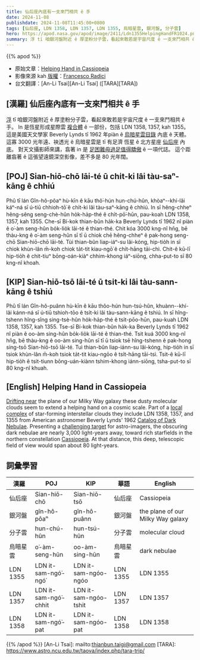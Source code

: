 ```yaml
---
title: 仙后座內底有一支來鬥相共 ê 手
date: 2024-11-08
publishdate: 2024-11-08T11:45:00+0800
tags: [仙后座, LDN 1358, LDN 1357, LDN 1355, 烏暗星雲, 銀河盤, 分子雲]
hero: https://apod.nasa.gov/apod/image/2411/Ldn1355HelpingHandFR1024.png
summary: 浮 tī 咱銀河盤附近 ê 厚塗粉分子雲，看起來敢若是宇宙尺度 ê 一支來鬥相共 ê 手。
---
```


{{% apod %}}

- 原始文章：[Helping Hand in Cassiopeia](https://apod.nasa.gov/apod/ap241108.html)
- 影像來源 kah [版權][copyright]：[Francesco Radici](https://www.flickr.com/photos/185905403@N06/)
- 台文翻譯：[An-Li Tsai][An-Li Tsai] ([TARA][TARA])

## [漢羅] 仙后座內底有一支來鬥相共 ê 手
[浮][Drifting near] tī 咱銀河盤附近 ê 厚塗粉分子雲，看起來敢若是宇宙尺度 ê 一支來鬥相共 ê 手。
In 是恆星形成星際雲 [複合體][local complex] ê 一部份，包括 LDN 1358, 1357, kah 1355。
這是美國天文學家 Beverly Lynds tī 1962 年piàn ê [烏暗星雲目錄][Catalog of Dark Nebulae] 內底 ê 天體。
這寡 3000 光年遠、袂透光 ê 烏暗星雲是 tī 有足濟 恆星 ê 北方星座 [仙后座][Cassiopeia] 內底。
對天文攝影師來講，翕著 in 是 [足困難毋過足值得驕傲][challenging target] ê 一項代誌。
這个距離翕著 ê 這張望遠鏡深空影像，差不多是 80 光年闊。

## [POJ] Sian-hiō-chō lāi-té ū chi̍t-ki lâi tàu-saⁿ-kāng ê chhiú
Phû tī lán Gîn-hô-pôaⁿ hù-kīn ê kāu thô͘-hún hun-chú-hûn, khòaⁿ--khí-lâi káⁿ-ná sī ú-tiū chhioh-tō͘ ê chi̍t-ki lâi tàu-saⁿ-kāng ê chhiú.
In sī hêng-chheⁿ hêng-sêng seng-chè-hûn ho̍k-ha̍p-thé ê chi̍t-pō͘-hūn, pau-koah LDN 1358, 1357, kah 1355.
Che-sī Bí-kok thian-bûn ha̍k-ka Beverly Lynds tī 1962 nî piàn ê o͘-àm seng-hûn bo̍k-lio̍k lāi-té ê thian-thé.
Chit kóa 3000 kng-nî hn̄g, bē thàu-kng ê o͘-àm seng-hûn sī tī ū chiok chē hêng-chheⁿ ê pak-hong seng-chō Sian-hiō-chō lāi-té.
Tùi thian-bûn liap-iáⁿ-su lâi-kóng, hip-tio̍h in sī chiok khùn-lân m̄-koh chiok ta̍t-tit kiau-ngō͘ ê chi̍t-hāng tāi-chì.
Chit-ê kū-lī hip-tio̍h ê chit-tiuⁿ bōng-oán-kiàⁿ chhim-khong iáⁿ-siōng, chha-put-to sī 80 kng-nî khoah.

## [KIP] Sian-hiō-tsō lāi-té ū tsi̍t-ki lâi tàu-sann-kāng ê tshiú
Phû tī lán Gîn-hô-puânn hù-kīn ê kāu thôo-hún hun-tsú-hûn, khuànn--khí-lâi kánn-ná sī ú-tiū tshioh-tōo ê tsi̍t-ki lâi tàu-sann-kāng ê tshiú.
In sī hîng-tshenn hîng-sîng sing-tsè-hûn ho̍k-ha̍p-thé ê tsi̍t-pōo-hūn, pau-kuah LDN 1358, 1357, kah 1355.
Tse-sī Bí-kok thian-bûn ha̍k-ka Beverly Lynds tī 1962 nî piàn ê oo-àm sing-hûn bo̍k-lio̍k lāi-té ê thian-thé.
Tsit kuá 3000 kng-nî hn̄g, bē thàu-kng ê oo-àm sing-hûn sī tī ū tsiok tsē hîng-tshenn ê pak-hong sing-tsō Sian-hiō-tsō lāi-té.
Tuì thian-bûn liap-iánn-su lâi-kóng, hip-tio̍h in sī tsiok khùn-lân m̄-koh tsiok ta̍t-tit kiau-ngōo ê tsi̍t-hāng tāi-tsì.
Tsit-ê kū-lī hip-tio̍h ê tsit-tiunn bōng-uán-kiànn tshim-khong iánn-siōng, tsha-put-to sī 80 kng-nî khuah.

## [English] Helping Hand in Cassiopeia
[Drifting near][Drifting near] the plane of our Milky Way galaxy these dusty molecular clouds seem to extend a helping hand on a cosmic scale.
Part of a [local complex][local complex] of star-forming interstellar clouds they include LDN 1358, 1357, and 1355 from American astronomer Beverly Lynds' 1962 [Catalog of Dark Nebulae][Catalog of Dark Nebulae].
Presenting a [challenging target][challenging target] for astro-imagers, the obscuring dark nebulae are nearly 3,000 light-years away, toward rich starfields in the northern constellation [Cassiopeia][Cassiopeia].
At that distance, this deep, telescopic field of view would span about 80 light-years.

## 詞彙學習
|漢羅|POJ|KIP|華語|English|
|-|-|-|-|-|
| 仙后座 | Sian-hiō-chō | Sian-hiō-tsō | 仙后座 | Cassiopeia |
| 銀河盤 | gîn-hô-pôaⁿ | gîn-hô-puânn | 銀河盤 | the plane of our Milky Way galaxy |
| 分子雲 | hun-chú-hûn | hun-tsú-hûn | 分子雲 | molecular cloud |
| 烏暗星雲 | o͘-àm-seng-hûn | oo-àm-sing-hûn | 烏暗星雲 | dark nebulae |
| LDN 1355 | LDN it-sam-ngó͘-ngó͘ | LDN it-sam-ngóo-ngóo | LDN 1355 | LDN 1355 |
| LDN 1357 | LDN it-sam-ngó͘-chhit | LDN it-sam-ngóo-tshit | LDN 1357 | LDN 1357 |
| LDN 1358 | LDN it-sam-ngó͘-pat | LDN it-sam-ngóo-pat | LDN 1358 | LDN 1358 |

{{% /apod %}}
[An-Li Tsai]: mailto:thianbun.taigi@gmail.com
[TARA]: https://www.astro.ncu.edu.tw/taova/index.php/tara-trip/

[copyright]: https://apod.nasa.gov/apod/fap/lib/about_apod.html#srapply
[License3]: https://creativecommons.org/licenses/by/3.0/
[License2]:https://creativecommons.org/licenses/by-nc-nd/2.0/

[Drifting near]:https://science.nasa.gov/universe/decoding-nebulae/
[local complex]:https://ui.adsabs.harvard.edu/abs/2020Natur.578..237A/abstract
[Catalog of Dark Nebulae]:https://ui.adsabs.harvard.edu/abs/1962ApJS....7....1L/abstract
[challenging target]:https://www.flickr.com/photos/185905403@N06/54113254362/
[Cassiopeia]:https://apod.nasa.gov/apod/ap160318.html
